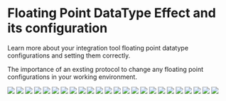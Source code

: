 # Floating Point DataType Effect and its configuration
Learn more about your integration tool floating point datatype configurations and setting them correctly. 

The importance of an exsting protocol to change any floating point configurations in your working environment.

<img src="float/ScreenShots/Screenshot 2024-02-04 194557.png" />
<img src="float/ScreenShots/Screenshot 2024-02-04 194633.png" />
<img src="float/ScreenShots/Screenshot 2024-02-04 194703.png" />
<img src="float/ScreenShots/Screenshot 2024-02-04 194723.png" />
<img src="float/ScreenShots/Screenshot 2024-02-04 194748.png" />
<img src="float/ScreenShots/Screenshot 2024-02-04 194810.png" />
<img src="float/ScreenShots/Screenshot 2024-02-04 194834.png" />
<img src="float/ScreenShots/Screenshot 2024-02-04 194855.png" />
<img src="float/ScreenShots/Screenshot 2024-02-04 194923.png" />
<img src="float/ScreenShots/Screenshot 2024-02-04 194942.png" />
<img src="float/ScreenShots/Screenshot 2024-02-04 195005.png" />
<img src="float/ScreenShots/Screenshot 2024-02-04 195029.png" />
<img src="float/ScreenShots/Screenshot 2024-02-04 195053.png" />
<img src="float/ScreenShots/Screenshot 2024-02-04 195114.png" />
<img src="ScreenShots/Screenshot 2024-02-04 193852.png" />
<img src="ScreenShots/Screenshot 2024-02-04 193859.png" />
<img src="ScreenShots/Screenshot 2024-02-04 194021.png" />
<img src="ScreenShots/Screenshot 2024-02-04 194044.png" />
<img src="ScreenShots/Screenshot 2024-02-04 194108.png" />
<img src="ScreenShots/Screenshot 2024-02-04 194132.png" />
<img src="ScreenShots/Screenshot 2024-02-04 194200.png" />
<img src="ScreenShots/Screenshot 2024-02-04 194221.png" />
<img src="ScreenShots/Screenshot 2024-02-04 194247.png"/>
<img src="ScreenShots/Screenshot 2024-02-04 194314.png" />
